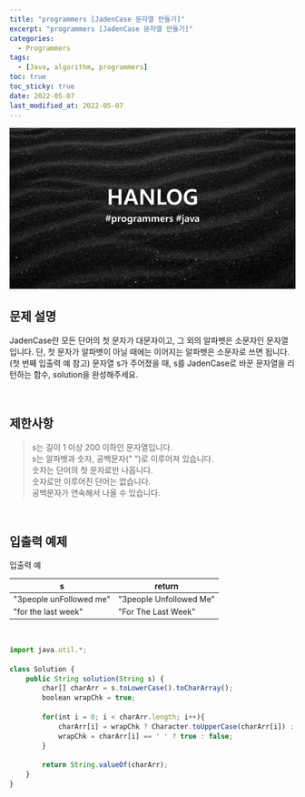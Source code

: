 ```yaml
---
title: "programmers [JadenCase 문자열 만들기]"
excerpt: "programmers [JadenCase 문자열 만들기]"
categories:
  - Programmers
tags:
  - [Java, algorithm, programmers]
toc: true
toc_sticky: true
date: 2022-05-07
last_modified_at: 2022-05-07
---
```


![HAN.jpg](/assets/images/programmers.png)

## 문제 설명

JadenCase란 모든 단어의 첫 문자가 대문자이고, 그 외의 알파벳은 소문자인 문자열입니다. 단, 첫 문자가 알파벳이 아닐 때에는 이어지는 알파벳은 소문자로 쓰면 됩니다. (첫 번째 입출력 예 참고)
문자열 s가 주어졌을 때, s를 JadenCase로 바꾼 문자열을 리턴하는 함수, solution을 완성해주세요.

<br>

## 제한사항

> s는 길이 1 이상 200 이하인 문자열입니다.<br>
> s는 알파벳과 숫자, 공백문자(" ")로 이루어져 있습니다.<br>
> 숫자는 단어의 첫 문자로만 나옵니다.<br>
> 숫자로만 이루어진 단어는 없습니다.<br>
> 공백문자가 연속해서 나올 수 있습니다.

<br>

## 입출력 예제

입출력 예

|s|return|
|------|------|
|"3people unFollowed me"|"3people Unfollowed Me"|
|"for the last week"|"For The Last Week"|

<br>

```js
import java.util.*;

class Solution {
    public String solution(String s) {
        char[] charArr = s.toLowerCase().toCharArray();
        boolean wrapChk = true;
        
        for(int i = 0; i < charArr.length; i++){
            charArr[i] = wrapChk ? Character.toUpperCase(charArr[i]) : charArr[i];
            wrapChk = charArr[i] == ' ' ? true : false;
        }
        
        return String.valueOf(charArr);
    }
}
```
